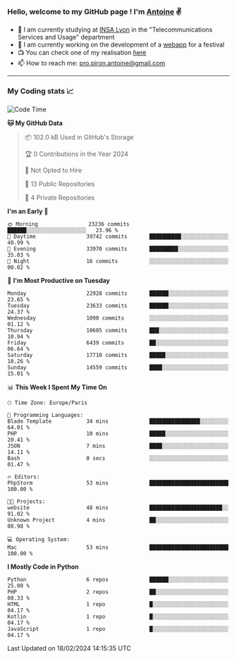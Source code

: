 ### Hello, welcome to my GitHub page ! I'm [Antoine](https://github.com/AntoinePiron) ✌️

- 🌱 I am currently studying at [INSA Lyon](https://www.insa-lyon.fr) in the "Telecommunications Services and Usage" department
- 🔭 I am currently working on the development of a [webapp](https://github.com/24HeuresINSA/Overbookd) for a festival
- 📺 You can check one of my realisation [here](https://astustc.fr)
- 📫 How to reach me: [pro.piron.antoine@gmail.com](mailto:pro.piron.antoine@gmail.com)

---

### My Coding stats 📈
<!--START_SECTION:waka-->
![Code Time](http://img.shields.io/badge/Code%20Time-205%20hrs%209%20mins-blue)

**🐱 My GitHub Data** 

> 📦 102.0 kB Used in GitHub's Storage 
 > 
> 🏆 0 Contributions in the Year 2024
 > 
> 🚫 Not Opted to Hire
 > 
> 📜 13 Public Repositories 
 > 
> 🔑 4 Private Repositories 
 > 
**I'm an Early 🐤** 

```text
🌞 Morning                23236 commits       ██████░░░░░░░░░░░░░░░░░░░   23.96 % 
🌆 Daytime                39742 commits       ██████████░░░░░░░░░░░░░░░   40.99 % 
🌃 Evening                33970 commits       █████████░░░░░░░░░░░░░░░░   35.03 % 
🌙 Night                  16 commits          ░░░░░░░░░░░░░░░░░░░░░░░░░   00.02 % 
```
📅 **I'm Most Productive on Tuesday** 

```text
Monday                   22928 commits       ██████░░░░░░░░░░░░░░░░░░░   23.65 % 
Tuesday                  23633 commits       ██████░░░░░░░░░░░░░░░░░░░   24.37 % 
Wednesday                1090 commits        ░░░░░░░░░░░░░░░░░░░░░░░░░   01.12 % 
Thursday                 10605 commits       ███░░░░░░░░░░░░░░░░░░░░░░   10.94 % 
Friday                   6439 commits        ██░░░░░░░░░░░░░░░░░░░░░░░   06.64 % 
Saturday                 17710 commits       █████░░░░░░░░░░░░░░░░░░░░   18.26 % 
Sunday                   14559 commits       ████░░░░░░░░░░░░░░░░░░░░░   15.01 % 
```


📊 **This Week I Spent My Time On** 

```text
🕑︎ Time Zone: Europe/Paris

💬 Programming Languages: 
Blade Template           34 mins             ████████████████░░░░░░░░░   64.01 % 
PHP                      10 mins             █████░░░░░░░░░░░░░░░░░░░░   20.41 % 
JSON                     7 mins              ████░░░░░░░░░░░░░░░░░░░░░   14.11 % 
Bash                     0 secs              ░░░░░░░░░░░░░░░░░░░░░░░░░   01.47 % 

🔥 Editors: 
PhpStorm                 53 mins             █████████████████████████   100.00 % 

🐱‍💻 Projects: 
website                  48 mins             ███████████████████████░░   91.02 % 
Unknown Project          4 mins              ██░░░░░░░░░░░░░░░░░░░░░░░   08.98 % 

💻 Operating System: 
Mac                      53 mins             █████████████████████████   100.00 % 
```

**I Mostly Code in Python** 

```text
Python                   6 repos             ██████░░░░░░░░░░░░░░░░░░░   25.00 % 
PHP                      2 repos             ██░░░░░░░░░░░░░░░░░░░░░░░   08.33 % 
HTML                     1 repo              █░░░░░░░░░░░░░░░░░░░░░░░░   04.17 % 
Kotlin                   1 repo              █░░░░░░░░░░░░░░░░░░░░░░░░   04.17 % 
JavaScript               1 repo              █░░░░░░░░░░░░░░░░░░░░░░░░   04.17 % 
```




 Last Updated on 18/02/2024 14:15:35 UTC
<!--END_SECTION:waka-->
